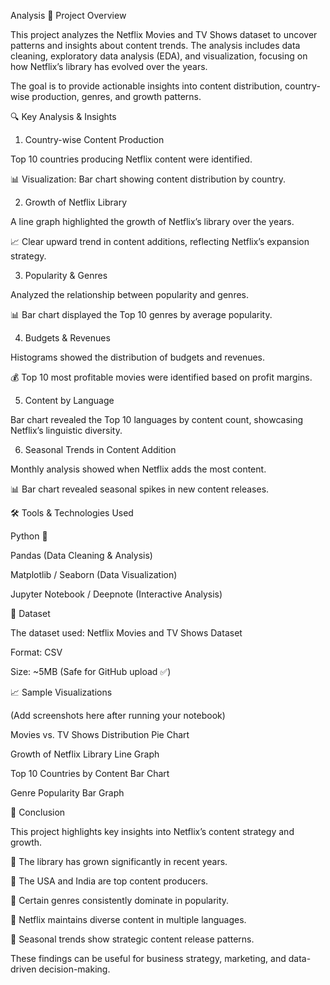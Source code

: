 Analysis
📌 Project Overview

This project analyzes the Netflix Movies and TV Shows dataset to uncover patterns and insights about content trends. The analysis includes data cleaning, exploratory data analysis (EDA), and visualization, focusing on how Netflix’s library has evolved over the years.

The goal is to provide actionable insights into content distribution, country-wise production, genres, and growth patterns.

🔍 Key Analysis & Insights
1. Country-wise Content Production

Top 10 countries producing Netflix content were identified.

📊 Visualization: Bar chart showing content distribution by country.

2. Growth of Netflix Library

A line graph highlighted the growth of Netflix’s library over the years.

📈 Clear upward trend in content additions, reflecting Netflix’s expansion strategy.

3. Popularity & Genres

Analyzed the relationship between popularity and genres.

📊 Bar chart displayed the Top 10 genres by average popularity.

4. Budgets & Revenues

Histograms showed the distribution of budgets and revenues.

💰 Top 10 most profitable movies were identified based on profit margins.

5. Content by Language

Bar chart revealed the Top 10 languages by content count, showcasing Netflix’s linguistic diversity.

6. Seasonal Trends in Content Addition

Monthly analysis showed when Netflix adds the most content.

📊 Bar chart revealed seasonal spikes in new content releases.

🛠️ Tools & Technologies Used

Python 🐍

Pandas (Data Cleaning & Analysis)

Matplotlib / Seaborn (Data Visualization)

Jupyter Notebook / Deepnote (Interactive Analysis)

📂 Dataset

The dataset used: Netflix Movies and TV Shows Dataset

Format: CSV

Size: ~5MB (Safe for GitHub upload ✅)

📈 Sample Visualizations

(Add screenshots here after running your notebook)

Movies vs. TV Shows Distribution Pie Chart

Growth of Netflix Library Line Graph

Top 10 Countries by Content Bar Chart

Genre Popularity Bar Graph

📑 Conclusion

This project highlights key insights into Netflix’s content strategy and growth.

📌 The library has grown significantly in recent years.

📌 The USA and India are top content producers.

📌 Certain genres consistently dominate in popularity.

📌 Netflix maintains diverse content in multiple languages.

📌 Seasonal trends show strategic content release patterns.

These findings can be useful for business strategy, marketing, and data-driven decision-making.
